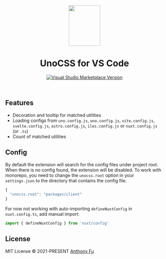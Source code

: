 <br>

<p align="center">
<img src="https://raw.githubusercontent.com/unocss/unocss/main/packages/vscode/res/logo.png" style="width:100px;" height="128" />
</p>

<h1 align="center">UnoCSS for VS Code</h1>

<p align="center">
<a href="https://marketplace.visualstudio.com/items?itemName=antfu.unocss" target="__blank"><img src="https://img.shields.io/visual-studio-marketplace/v/antfu.unocss.svg?color=eee&amp;label=VS%20Code%20Marketplace&logo=visual-studio-code" alt="Visual Studio Marketplace Version" /></a>
</p>

<br>

## Features

- Decoration and tooltip for matched utilities
- Loading configs from `uno.config.js`, `uno.config.js`, `vite.config.js`, `svelte.config.js`, `astro.config.js`, `iles.config.js` or `nuxt.config.js` (or `.ts`)
- Count of matched utilities

## Config

By default the extension will search for the config files under project root. When there is no config found, the extension will be disabled. To work with monorepo, you need to change the `unocss.root` option in your `settings.json` to the directory that contains the config file.

```javascript
{
  "unocss.root": "packages/client"
}
```

For now not working with auto-importing `defineNuxtConfig` in `nuxt.config.ts`, add manual import: 

```ts
import { defineNuxtConfig } from 'nuxt/config'
```

## License

MIT License &copy; 2021-PRESENT [Anthony Fu](https://github.com/antfu)


